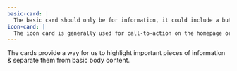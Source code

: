```yaml
---
basic-card: |
  The basic card should only be for information, it could include a button, but is never a link itself.
icon-card: |
  The icon card is generally used for call-to-action on the homepage or highlights on inside pages.
---
```

The cards provide a way for us to highlight important pieces of information & separate them from basic body content.
